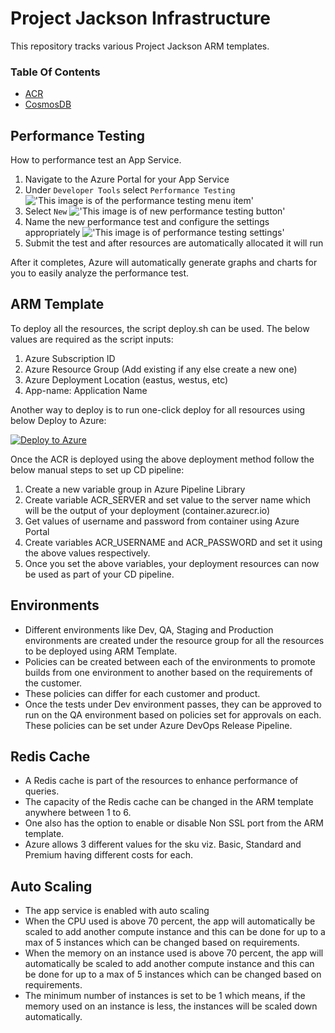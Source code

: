 
# Project Jackson Infrastructure

This repository tracks various Project Jackson ARM templates.

### Table Of Contents

- [ACR](/ACR/README.md)
- [CosmosDB](/CosmosDB/README.md)

## Performance Testing
How to performance test an App Service.

1. Navigate to the Azure Portal for your App Service
2. Under `Developer Tools` select `Performance Testing`
!['This image is of the performance testing menu item'](/images/perftest1.png)
3. Select `New`
!['This image is of new performance testing button'](/images/perftest2.png)
4. Name the new performance test and configure the settings appropriately
!['This image is of performance testing settings'](/images/perftest3.png)
5. Submit the test and after resources are automatically allocated it will run

After it completes, Azure will automatically generate graphs and charts for you to easily analyze the performance test.

## ARM Template
To deploy all the resources, the script deploy.sh can be used.
The below values are required as the script inputs:
1. Azure Subscription ID
2. Azure Resource Group (Add existing if any else create a new one)
3. Azure Deployment Location (eastus, westus, etc)
4. App-name: Application Name

Another way to deploy is to run one-click deploy for all resources using below Deploy to Azure:

[![Deploy to Azure](http://azuredeploy.net/deploybutton.png)](https://azuredeploy.net/)

Once the ACR is deployed using the above deployment method follow the below manual steps to set up CD pipeline:
1. Create a new variable group in Azure Pipeline Library
2. Create variable ACR_SERVER and set value to the server name which will be the output of your deployment (<application name>container.azurecr.io)
3. Get values of username and password from container using Azure Portal
4. Create variables ACR_USERNAME and ACR_PASSWORD and set it using the above values respectively.
5. Once you set the above variables, your deployment resources can now be used as part of your CD pipeline.

## Environments
- Different environments like Dev, QA, Staging and Production environments are created under the resource group for all the resources to be deployed using ARM Template.
- Policies can be created between each of the environments to promote builds from one environment to another based on the requirements of the customer.
- These policies can differ for each customer and product.
- Once the tests under Dev environment passes, they can be approved to run on the QA environment based on policies set for approvals on each. These policies can be set under Azure DevOps Release Pipeline.

## Redis Cache
- A Redis cache is part of the resources to enhance performance of queries.
- The capacity of the Redis cache can be changed in the ARM template anywhere between 1 to 6.
- One also has the option to enable or disable Non SSL port from the ARM template.
- Azure allows 3 different values for the sku viz. Basic, Standard and Premium having different costs for each.

## Auto Scaling
- The app service is enabled with auto scaling
- When the CPU used is above 70 percent, the app will automatically be scaled to add another compute instance and this can be done for up to a max of 5 instances which can be changed based on requirements.
- When the memory on an instance used is above 70 percent, the app will automatically be scaled to add another compute instance and this can be done for up to a max of 5 instances which can be changed based on requirements.
- The minimum number of instances is set to be 1 which means, if the memory used on an instance is less, the instances will be scaled down automatically.
